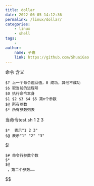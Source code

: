 ```yaml
---
title: dollar
date: 2022-06-05 14:12:36
permalink: /linux/dollar/
categories:
    - linux
    - shell
tags:
    -
author:
    name: 子嘉
    link: https://github.com/ShuaiGao
---
```


命令 含义
```angular2html
$? 上一个命令返回值，0 成功，其他不成功
$$ 取当前的进程号
$0 执行命令本身
$1 $2 $3 $4 $5 第n个参数
$@ 所有参数
$* 所有参数列表
```

当命令test.sh 1 2 3
```shell
$*  表示"1 2 3"
$@ 表示"1" "2" "3"
```

$!

	$# 命令行参数个数
	$*
	$@
	 ，第二个参数……

$$

